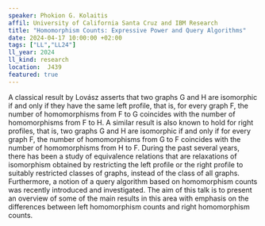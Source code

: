 ```yaml
---
speaker: Phokion G. Kolaitis
affil: University of California Santa Cruz and IBM Research
title: "Homomorphism Counts: Expressive Power and Query Algorithms"
date: 2024-04-17 10:00:00 +02:00
tags: ["LL","LL24"]
ll_year: 2024
ll_kind: research
location:  J439
featured: true
---
```

A classical result by Lovász asserts that two graphs G and H are isomorphic if and only if they have the same left profile, that is, for every graph F, the number of homomorphisms from F to G coincides with the number of homomorphisms from F to H.
A similar result is also known to hold for right profiles, that is, two graphs G and H are isomorphic if and only if for every graph F, the number of homomorphisms from G to F coincides with the number of homomorphisms from H to F.
During the past several years, there has been a study of equivalence relations that are relaxations of isomorphism obtained by restricting the left profile or the right profile to suitably restricted classes of graphs, instead of the class of all graphs.
Furthermore, a notion of a query algorithm based on homomorphism counts was recently introduced and investigated.
The aim of this talk is to present an overview of some of the main results in this area with emphasis on the differences between left homomorphism counts and right homomorphism counts.